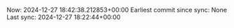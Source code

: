 Now: 2024-12-27 18:42:38.212853+00:00 Earliest commit since sync: None Last sync: 2024-12-27 18:22:44+00:00
